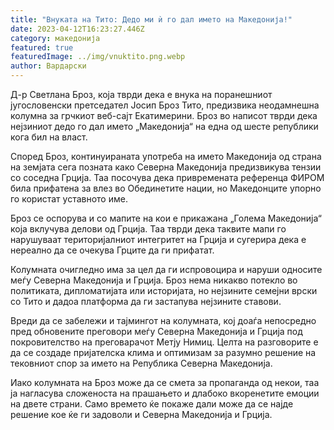 ```yaml
---
title: "Внуката на Тито: Дедо ми ѝ го дал името на Македонија!"
date: 2023-04-12T16:23:27.446Z
category: македонија
featured: true
featuredImage: ../img/vnuktito.png.webp
author: Вардарски
---
```


Д-р Светлана Броз, која тврди дека е внука на поранешниот југословенски претседател Јосип Броз Тито, предизвика неодамнешна колумна за грчкиот веб-сајт Екатимерини. Броз во написот тврди дека нејзиниот дедо го дал името „Македонија“ на една од шесте републики кога бил на власт.

Според Броз, континуираната употреба на името Македонија од страна на земјата сега позната како Северна Македонија предизвикува тензии со соседна Грција. Таа посочува дека привремената референца ФИРОМ била прифатена за влез во Обединетите нации, но Македонците упорно го користат уставното име.

Броз се оспорува и со мапите на кои е прикажана „Голема Македонија“ која вклучува делови од Грција. Таа тврди дека таквите мапи го нарушуваат територијалниот интегритет на Грција и сугерира дека е нереално да се очекува Грците да ги прифатат.

Колумната очигледно има за цел да ги испровоцира и наруши односите меѓу Северна Македонија и Грција. Броз нема никакво потекло во политиката, дипломатијата или историјата, но нејзините семејни врски со Тито и дадоа платформа да ги застапува нејзините ставови.

Вреди да се забележи и тајмингот на колумната, кој доаѓа непосредно пред обновените преговори меѓу Северна Македонија и Грција под покровителство на преговарачот Метју Нимиц. Целта на разговорите е да се создаде пријателска клима и оптимизам за разумно решение на тековниот спор за името на Република Северна Македонија.

Иако колумната на Броз може да се смета за пропаганда од некои, таа ја нагласува сложеноста на прашањето и длабоко вкоренетите емоции на двете страни. Само времето ќе покаже дали може да се најде решение кое ќе ги задоволи и Северна Македонија и Грција.
